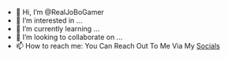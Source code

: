 - 👋 Hi, I’m @RealJoBoGamer
- 👀 I’m interested in ...
- 🌱 I’m currently learning ...
- 💞️ I’m looking to collaborate on ...
- 📫 How to reach me: You Can Reach Out To Me Via My [Socials](https://thisis.jobogamer.co.uk/socials)

<!---
RealJoBoGamer/RealJoBoGamer is a ✨ special ✨ repository because its `README.md` (this file) appears on your GitHub profile.
You can click the Preview link to take a look at your changes.
--->
